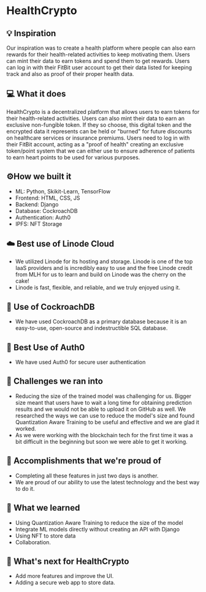 # HealthCrypto

## 💡 Inspiration

Our inspiration was to create a health platform where people can also earn rewards for their health-related activities to keep motivating them. Users can mint their data to earn tokens and spend them to get rewards. Users can log in with their FitBit user account to get their data listed for keeping track and also as proof of their proper health data.

## 💻 What it does

HealthCrypto is a decentralized platform that allows users to earn tokens for their health-related activities. Users can also mint their data to earn an exclusive non-fungible token. If they so choose, this digital token and the encrypted data it represents can be held or "burned" for future discounts on healthcare services or insurance premiums. Users need to log in with their FitBit account, acting as a "proof of health" creating an exclusive token/point system that we can either use to ensure adherence of patients to earn heart points to be used for various purposes.

## ⚙️How we built it

- ML: Python, Skikit-Learn, TensorFlow
- Frontend: HTML, CSS, JS
- Backend: Django
- Database: CockroachDB
- Authentication: Auth0
- IPFS: NFT Storage

## ☁️ Best use of Linode Cloud

- We utilized Linode for its hosting and storage. Linode is one of the top IaaS providers and is incredibly easy to use and the free Linode credit from MLH for us to learn and build on Linode was the cherry on the cake!
- Linode is fast, flexible, and reliable, and we truly enjoyed using it.

## 💾 Use of CockroachDB

- We have used CockroachDB as a primary database because it is an easy-to-use, open-source and indestructible SQL database.

## 🔑 Best Use of Auth0

- We have used Auth0 for secure user authentication

## 🧠 Challenges we ran into

- Reducing the size of the trained model was challenging for us. Bigger size meant that users have to wait a long time for obtaining prediction results and we would not be able to upload it on GitHub as well. We researched the ways we can use to reduce the model's size and found Quantization Aware Training to be useful and effective and we are glad it worked.
- As we were working with the blockchain tech for the first time it was a bit difficult in the beginning but soon we were able to get it working.

## 🏅 Accomplishments that we're proud of

- Completing all these features in just two days is another.
- We are proud of our ability to use the latest technology and the best way to do it.

## 📖 What we learned

- Using Quantization Aware Training to reduce the size of the model
- Integrate ML models directly without creating an API with Django
- Using NFT to store data
- Collaboration.

## 🚀 What's next for HealthCrypto

- Add more features and improve the UI.
- Adding a secure web app to store data.
